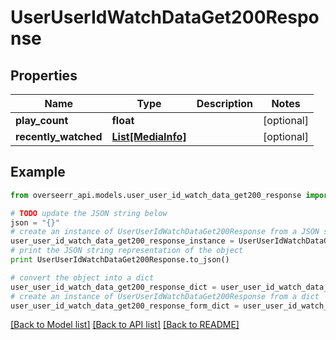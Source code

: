 # UserUserIdWatchDataGet200Response


## Properties
Name | Type | Description | Notes
------------ | ------------- | ------------- | -------------
**play_count** | **float** |  | [optional] 
**recently_watched** | [**List[MediaInfo]**](MediaInfo.md) |  | [optional] 

## Example

```python
from overseerr_api.models.user_user_id_watch_data_get200_response import UserUserIdWatchDataGet200Response

# TODO update the JSON string below
json = "{}"
# create an instance of UserUserIdWatchDataGet200Response from a JSON string
user_user_id_watch_data_get200_response_instance = UserUserIdWatchDataGet200Response.from_json(json)
# print the JSON string representation of the object
print UserUserIdWatchDataGet200Response.to_json()

# convert the object into a dict
user_user_id_watch_data_get200_response_dict = user_user_id_watch_data_get200_response_instance.to_dict()
# create an instance of UserUserIdWatchDataGet200Response from a dict
user_user_id_watch_data_get200_response_form_dict = user_user_id_watch_data_get200_response.from_dict(user_user_id_watch_data_get200_response_dict)
```
[[Back to Model list]](../README.md#documentation-for-models) [[Back to API list]](../README.md#documentation-for-api-endpoints) [[Back to README]](../README.md)


